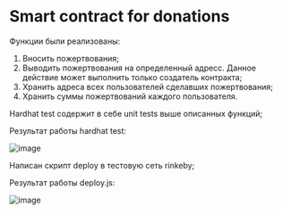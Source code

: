 # Smart contract for donations

Функции были реализованы:

1) Вносить пожертвования;
2) Выводить пожертвования на определенный адресс. Данное действие может выполнить только создатель контракта;
3) Хранить адреса всех пользователей сделавших пожертвования;
4) Хранить суммы пожертвований каждого пользователя.

Hardhat test содержит в себе unit tests выше описанных функций;

Результат работы hardhat test:

![image](https://user-images.githubusercontent.com/62372987/156938758-146856c8-6c22-441e-a3c0-40a2ac6d3cf2.png)

Написан скрипт deploy в тестовую сеть rinkeby;

Результат работы deploy.js:

![image](https://user-images.githubusercontent.com/62372987/156938701-558bf482-7a84-4c92-84ed-1d2f1bf67140.png)



